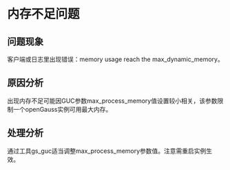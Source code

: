 # 内存不足问题<a name="ZH-CN_TOPIC_0289900068"></a>

## 问题现象<a name="zh-cn_topic_0283137168_section4753114614509"></a>

客户端或日志里出现错误：memory usage reach the max\_dynamic\_memory。

## 原因分析<a name="zh-cn_topic_0283137168_section31031614204014"></a>

出现内存不足可能因GUC参数max\_process\_memory值设置较小相关，该参数限制一个openGauss实例可用最大内存。

## 处理分析<a name="zh-cn_topic_0283137168_section12618818144413"></a>

通过工具gs\_guc适当调整max\_process\_memory参数值。注意需重启实例生效。

